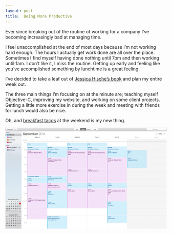```yaml
---
layout: post
title:  Being More Productive
---
```


Ever since breaking out of the routine of working for a company I’ve becoming increasingly bad at managing time.

I feel unaccomplished at the end of most days because I’m not working hard enough. The hours I actually get work done are all over the place. Sometimes I find myself having done nothing until 7pm and then working until 1am. I don’t like it, I miss the routine. Getting up early and feeling like you’ve accomplished something by lunchtime is a great feeling. 

I’ve decided to take a leaf out of [Jessica Hische’s book](http://jessicahische.is/thinkingthoughtsonscheduling) and plan my entire week out.

The three main things I’m focusing on at the minute are; teaching myself Objective-C, improving my website, and working on some client projects. Getting a little more exercise in during the week and meeting with friends for lunch would also be nice.

Oh, and [breakfast tacos](https://twitter.com/aarondgilmore/status/508583721109581824/photo/1) at the weekend is my new thing.

![](/uploads/weekly-schedule.png)



 

